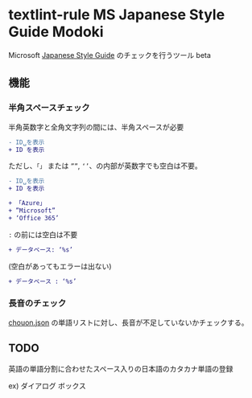 # textlint-rule MS Japanese Style Guide Modoki

Microsoft [Japanese Style Guide](http://download.microsoft.com/download/b/3/4/b34f7185-afca-4846-8fbf-672a1b9afce2/jpn-jpn-styleguide.pdf) のチェックを行うツール beta

## 機能

### 半角スペースチェック

半角英数字と全角文字列の間には、半角スペースが必要

```diff
- ID␣を表示
+ ID を表示
```

ただし、`「」` または `””`, `‘’`、の内部が英数字でも空白は不要。

```diff
- ID␣を表示
+ ID を表示

+ 「Azure」
+ ”Microsoft”
+ ‘Office 365’
```

`:` の前には空白は不要

```diff
+ データベース: ‘%s’
```

 (空白があってもエラーは出ない)

```diff
+ データベース : ‘%s’
```

### 長音のチェック

[chouon.json](./src/chouon.json) の単語リストに対し、長音が不足していないかチェックする。

## TODO

英語の単語分割に合わせたスペース入りの日本語のカタカナ単語の登録

ex) ダイアログ ボックス
